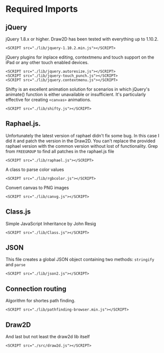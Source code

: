 # Required Imports

## jQuery

jQuery 1.8.x or higher. Draw2D has been tested with everything up to 1.10.2.

    <SCRIPT src="./lib/jquery-1.10.2.min.js"></SCRIPT>

jQuery plugins for inplace editing, contextmenu and touch support on the iPad or any other touch enabled devices.

    <SCRIPT src="./lib/jquery.autoresize.js"></SCRIPT>
    <SCRIPT src="./lib/jquery-touch_punch.js"></SCRIPT>
    <SCRIPT src="./lib/jquery.contextmenu.js"></SCRIPT> 

Shifty is an excellent animation solution for scenarios in which jQuery's animate() function is either unavailable or 
insufficient. It's particularly effective for creating `<canvas>` animations.

    <SCRIPT src="./lib/shifty.js"></SCRIPT>

## Raphael.js. 
Unfortunately the latest version of raphael didn't fix some bug. In this case I did it and patch the version in the Draw2D. 
You can't replace the provided raphael version with the common version without lost of functionality. Grep from ``FREEGROUP`` to
find all patches in the raphael.js file

    <SCRIPT src="./lib/raphael.js"></SCRIPT>
    
    
A class to parse color values    

    <SCRIPT src="./lib/rgbcolor.js"></SCRIPT>
   
Convert canvas to PNG images
    
    <SCRIPT src="./lib/canvg.js"></SCRIPT>

## Class.js
Simple JavaScript Inheritance by John Resig

    <SCRIPT src="./lib/Class.js"></SCRIPT>
    
## JSON
This file creates a global JSON object containing two methods: ``stringify`` and ``parse``    
    
    <SCRIPT src="./lib/json2.js"></SCRIPT>
    
## Connection routing
Algorithm for shortes path finding.
    
    <SCRIPT src="./lib/pathfinding-browser.min.js"></SCRIPT>

## Draw2D
And last but not least the draw2d lib itself

    <SCRIPT src="./src/draw2d.js"></SCRIPT>
